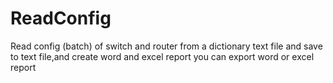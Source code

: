 # ReadConfig
Read config (batch) of switch and router from a dictionary text file and save to text file,and create word and excel report
you can export word or excel report 

